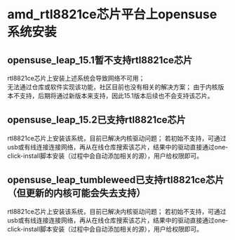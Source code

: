 # amd_rtl8821ce芯片平台上opensuse系统安装

## opensuse_leap_15.1暂不支持rtl8821ce芯片
rtl8821ce芯片上安装上述系统会导致网络不可用；  
无法通过仓库或软件实现该功能，社区目前也没有相关的解决方案；
由于内核版本不支持，后期将通过新版本来支持，因此15.1版本后续也不会支持该芯片。  

## opensuse_leap_15.2已支持rtl8821ce芯片
rtl8821ce芯片上安装该系统，目前已解决内核驱动问题；
若初始不支持，可通过usb或有线连接连接网络，再从在线仓库搜索该芯片，结果中的驱动直接通过one-click-install脚本安装（过程中会自动添加相关的源），用户给权限即可。

## opensuse_leap_tumbleweed已支持rtl8821ce芯片（但更新的内核可能会失去支持）
rtl8821ce芯片上安装该系统，目前已解决内核驱动问题；
若初始不支持，可通过usb或有线连接连接网络，再从在线仓库搜索该芯片，结果中的驱动直接通过one-click-install脚本安装（过程中会自动添加相关的源），用户给权限即可。
